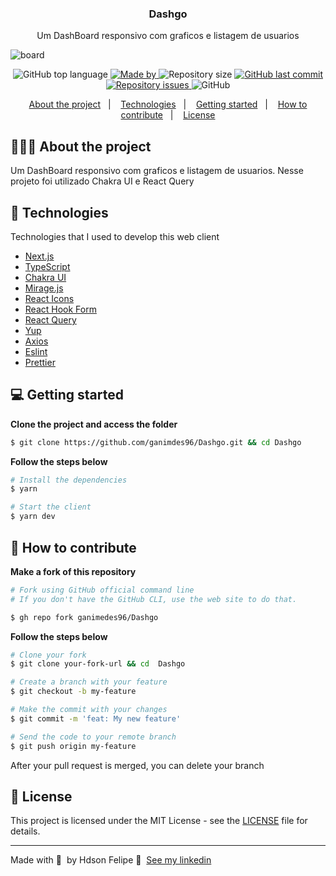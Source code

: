 

<h3 align="center">
  Dashgo
</h3>

<p align="center">Um DashBoard responsivo com graficos e listagem de usuarios</p>

![board](https://user-images.githubusercontent.com/59948274/166400377-28a551a1-8ab5-49fe-9a0c-93a3770cf2b7.jpg)


<p align="center">
  <img alt="GitHub top language" src="https://img.shields.io/github/languages/top/saymondamasio/ignews">

  <a href="https://www.linkedin.com/in/eliasgcf/">
    <img alt="Made by" src="https://img.shields.io/badge/Made%20by-Saymon%20Dam%C3%A1sio-brightgreen">
  </a>

  <img alt="Repository size" src="https://img.shields.io/github/repo-size/saymondamasio/ignews">

  <a href="https://github.com/saymondamasio/ignews/commits/master">
    <img alt="GitHub last commit" src="https://img.shields.io/github/last-commit/saymondamasio/ignews">
  </a>

  <a href="https://github.com/saymondamasio/ignews/issues">
    <img alt="Repository issues" src="https://img.shields.io/github/issues/saymondamasio/ignews">
  </a>

  <img alt="GitHub" src="https://img.shields.io/github/license/saymondamasio/ignews">
</p>

<p align="center">
  <a href="#-about-the-project">About the project</a>&nbsp;&nbsp;&nbsp;|&nbsp;&nbsp;&nbsp;
  <a href="#-technologies">Technologies</a>&nbsp;&nbsp;&nbsp;|&nbsp;&nbsp;&nbsp;
  <a href="#-getting-started">Getting started</a>&nbsp;&nbsp;&nbsp;|&nbsp;&nbsp;&nbsp;
  <a href="#-how-to-contribute">How to contribute</a>&nbsp;&nbsp;&nbsp;|&nbsp;&nbsp;&nbsp;
  <a href="#-license">License</a>
</p>

## 👨🏻‍💻 About the project

<p>Um DashBoard responsivo com graficos e listagem de usuarios. Nesse projeto foi utilizado Chakra UI e React Query</p>

## 🚀 Technologies

Technologies that I used to develop this web client

- [Next.js](https://nextjs.org/)
- [TypeScript](https://www.typescriptlang.org/)
- [Chakra UI](https://chakra-ui.com)
- [Mirage.js](https://miragejs.com)
- [React Icons](https://react-icons.netlify.com/#/)
- [React Hook Form](https://react-hook-form.com)
- [React Query](https://react-query.tanstack.com)
- [Yup](https://github.com/jquense/yup)
- [Axios](https://axios-http.com/)
- [Eslint](https://eslint.org/)
- [Prettier](https://prettier.io/)

## 💻 Getting started

**Clone the project and access the folder**

```bash
$ git clone https://github.com/ganimdes96/Dashgo.git && cd Dashgo
```

**Follow the steps below**

```bash
# Install the dependencies
$ yarn

# Start the client
$ yarn dev
```

## 🤔 How to contribute

**Make a fork of this repository**

```bash
# Fork using GitHub official command line
# If you don't have the GitHub CLI, use the web site to do that.

$ gh repo fork ganimedes96/Dashgo
```

**Follow the steps below**

```bash
# Clone your fork
$ git clone your-fork-url && cd  Dashgo

# Create a branch with your feature
$ git checkout -b my-feature

# Make the commit with your changes
$ git commit -m 'feat: My new feature'

# Send the code to your remote branch
$ git push origin my-feature
```

After your pull request is merged, you can delete your branch

## 📝 License

This project is licensed under the MIT License - see the [LICENSE](LICENSE) file for details.

---

Made with 💜 &nbsp;by Hdson Felipe 👋 &nbsp;[See my linkedin]()
